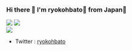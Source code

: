### Hi there 👋 I'm ryokohbato🐤 from Japan🎌

<img src="https://github-readme-stats.vercel.app/api?username=ryokohbato&show_icons=true&theme=react">
<img src="https://github-readme-stats.vercel.app/api/top-langs/?username=ryokohbato&layout=compact&theme=react">
<br>
<img src="https://github-profile-trophy.vercel.app/?username=ryokohbato&theme=monokai&column=3">

- Twitter : [ryokohbato](https://twitter.com/ryokohbato)

<!--
**ryokohbato/ryokohbato** is a ✨ _special_ ✨ repository because its `README.md` (this file) appears on your GitHub profile.

Here are some ideas to get you started:

- 🔭 I’m currently working on ...
- 🌱 I’m currently learning ...
- 👯 I’m looking to collaborate on ...
- 🤔 I’m looking for help with ...
- 💬 Ask me about ...
- 📫 How to reach me: ...
- 😄 Pronouns: ...
- ⚡ Fun fact: ...
-->
